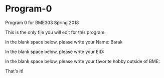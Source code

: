 # Program-0
Program 0 for BME303 Spring 2018

This is the only file you will edit for this program.

In the blank space below, please write your Name: 
Barak

In the blank space below, please write your EID: 


In the blank space below, please write your favorite hobby outside of BME: 


That's it!
